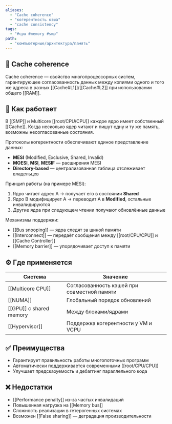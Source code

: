 ```yaml
---
aliases:
  - "Cache coherence"
  - "когерентность кэша"
  - "cache consistency"
tags:
  - "#cpu #memory #smp"
path:
  - "компьютерные/архитектура/память"
---
```


## 📌 Cache coherence  
Cache coherence — свойство многопроцессорных систем, гарантирующее согласованность данных между копиями одного и того же адреса в разных [[Cache#L1]]/[[Cache#L2]] при использовании общего [[RAM]].

## 🧠 Как работает  
В [[SMP]] и Multicore [[root/CPU/CPU]] каждое ядро имеет собственный [[Cache]]. Когда несколько ядер читают и пишут одну и ту же память, возможны несогласованные состояния. 

Протоколы когерентности обеспечивают единое представление данных:

- **MESI** (Modified, Exclusive, Shared, Invalid)  
- **MOESI**, **MSI**, **MESIF** — расширения MESI  
- **Directory-based** — централизованная таблица отслеживает владельцев

Принцип работы (на примере MESI):

1. Ядро читает адрес A → получает его в состоянии **Shared**  
2. Ядро B модифицирует A → переводит A в **Modified**, остальные инвалидируются  
3. Другие ядра при следующем чтении получают обновлённые данные

Механизмы поддержки:

- [[Bus snooping]] — ядра следят за шиной памяти  
- [[Interconnect]] — передаёт сообщения между [[root/CPU/CPU]] и [[Cache Controller]]  
- [[Memory barrier]] — упорядочивает доступ к памяти

## ⚙️ Где применяется

| Система                  | Значение                                      |
|--------------------------|-----------------------------------------------|
| [[Multicore CPU]]        | Согласованность кэшей при совместной памяти  |
| [[NUMA]]                 | Глобальный порядок обновлений                 |
| [[GPU]] с shared memory  | Между блоками/ядрами                         |
| [[Hypervisor]]           | Поддержка когерентности у VM и VCPU          |

## ✅ Преимущества  
- Гарантирует правильность работы многопоточных программ  
- Автоматически поддерживается современными [[root/CPU/CPU]]  
- Улучшает предсказуемость и дебаггинг параллельного кода

## ❌ Недостатки  
- [[Performance penalty]] из-за частых инвалидаций  
- Повышенная нагрузка на [[Memory bus]]  
- Сложность реализации в гетерогенных системах  
- Возможен [[False sharing]] — деградация производительности
```